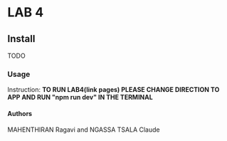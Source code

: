 # LAB 4

## Install

TODO

### Usage

Instruction:
**TO RUN LAB4(link pages) PLEASE CHANGE DIRECTION TO APP AND RUN "npm run dev" IN THE TERMINAL**

#### Authors

MAHENTHIRAN Ragavi and NGASSA TSALA Claude
